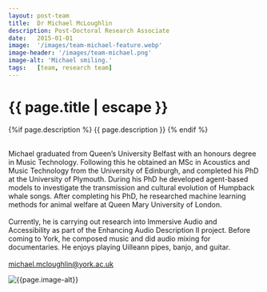 ```yaml
---
layout: post-team
title:  Dr Michael McLoughlin
description: Post-Doctoral Research Associate
date:   2015-01-01
image:  '/images/team-michael-feature.webp'
image-header: '/images/team-michael.png'
image-alt: 'Michael smiling.'
tags:   [team, research team]
---
```


<!-- begin hero -->
  <div class="container">
    <div class="row">
      <div class="col col-12">
        <div class="hero2__inner">
          <div class="hero2__left">
            <h1 class="post__title">{{ page.title | escape }}</h1>
          {%if page.description %}
            {{ page.description }}
          {% endif %}
          <br><br>
          <p>Michael graduated from Queen’s University Belfast with an honours degree in Music Technology. Following this he obtained an MSc in Acoustics and Music Technology from the University of Edinburgh, and completed his PhD at the University of Plymouth. During his PhD he developed agent-based models to investigate the transmission and cultural evolution of Humpback whale songs. After completing his PhD, he researched machine learning methods for animal welfare at Queen Mary University of London.
          <br><br>
          Currently, he is carrying out research into Immersive Audio and Accessibility as part of the Enhancing Audio Description II project.  Before coming to York, he composed music and did audio mixing for documentaries. He enjoys playing Uilleann pipes, banjo, and guitar. 
          <br><br>
          <a href = "mailto: michael.mcloughlin@york.ac.uk">michael.mcloughlin@york.ac.uk</a>
          </p>
           </div>
          <div class="hero2__right">
              <img class="lazy" data-src="{{page.image-header}}" alt="{{page.image-alt}}">
        </div>
      </div>
    </div>
  </div>
